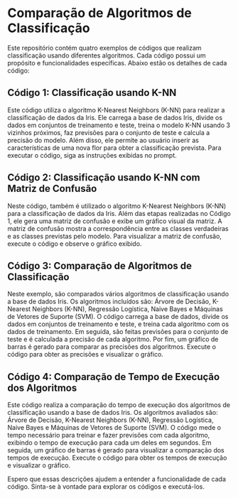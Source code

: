 # Comparação de Algoritmos de Classificação

Este repositório contém quatro exemplos de códigos que realizam classificação usando diferentes algoritmos. Cada código possui um propósito e funcionalidades específicas. Abaixo estão os detalhes de cada código:

## Código 1: Classificação usando K-NN

Este código utiliza o algoritmo K-Nearest Neighbors (K-NN) para realizar a classificação de dados da Iris. Ele carrega a base de dados Iris, divide os dados em conjuntos de treinamento e teste, treina o modelo K-NN usando 3 vizinhos próximos, faz previsões para o conjunto de teste e calcula a precisão do modelo. Além disso, ele permite ao usuário inserir as características de uma nova flor para obter a classificação prevista. Para executar o código, siga as instruções exibidas no prompt.

## Código 2: Classificação usando K-NN com Matriz de Confusão

Neste código, também é utilizado o algoritmo K-Nearest Neighbors (K-NN) para a classificação de dados da Iris. Além das etapas realizadas no Código 1, ele gera uma matriz de confusão e exibe um gráfico visual da matriz. A matriz de confusão mostra a correspondência entre as classes verdadeiras e as classes previstas pelo modelo. Para visualizar a matriz de confusão, execute o código e observe o gráfico exibido.

## Código 3: Comparação de Algoritmos de Classificação

Neste exemplo, são comparados vários algoritmos de classificação usando a base de dados Iris. Os algoritmos incluídos são: Árvore de Decisão, K-Nearest Neighbors (K-NN), Regressão Logística, Naive Bayes e Máquinas de Vetores de Suporte (SVM). O código carrega a base de dados, divide os dados em conjuntos de treinamento e teste, e treina cada algoritmo com os dados de treinamento. Em seguida, são feitas previsões para o conjunto de teste e é calculada a precisão de cada algoritmo. Por fim, um gráfico de barras é gerado para comparar as precisões dos algoritmos. Execute o código para obter as precisões e visualizar o gráfico.

## Código 4: Comparação de Tempo de Execução dos Algoritmos

Este código realiza a comparação do tempo de execução dos algoritmos de classificação usando a base de dados Iris. Os algoritmos avaliados são: Árvore de Decisão, K-Nearest Neighbors (K-NN), Regressão Logística, Naive Bayes e Máquinas de Vetores de Suporte (SVM). O código mede o tempo necessário para treinar e fazer previsões com cada algoritmo, exibindo o tempo de execução para cada um deles em segundos. Em seguida, um gráfico de barras é gerado para visualizar a comparação dos tempos de execução. Execute o código para obter os tempos de execução e visualizar o gráfico.

Espero que essas descrições ajudem a entender a funcionalidade de cada código. Sinta-se à vontade para explorar os códigos e executá-los.
